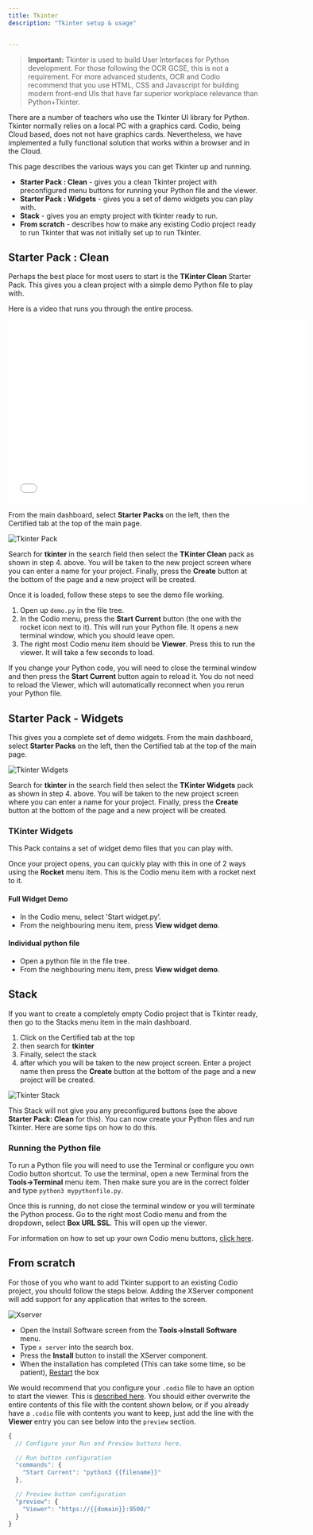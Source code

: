 ```yaml
---
title: Tkinter
description: "Tkinter setup & usage"


---
```


> **Important:** Tkinter is used to build User Interfaces for Python development. For those following the OCR GCSE, this is not a requirement. For more advanced students, OCR and Codio recommend that you use HTML, CSS and Javascript for building modern front-end UIs that have far superior workplace relevance than Python+Tkinter.

There are a number of teachers who use the Tkinter UI library for Python. Tkinter normally relies on a local PC with a graphics card. Codio, being Cloud based, does not not have graphics cards. Nevertheless, we have implemented a fully functional solution that works within a browser and in the Cloud.

This page describes the various ways you can get Tkinter up and running.

- **Starter Pack : Clean** - gives you a clean Tkinter project with preconfigured menu buttons for running your Python file and the viewer.
- **Starter Pack : Widgets** - gives you a set of demo widgets you can play with.
- **Stack** - gives you an empty project with tkinter ready to run.
- **From scratch** - describes how to make any existing Codio project ready to run Tkinter that was not initially set up to run Tkinter.

## Starter Pack : Clean
Perhaps the best place for most users to start is the **TKinter Clean** Starter Pack. This gives you a clean project with a simple demo Python file to play with.

Here is a video that runs you through the entire process.

<div class="video">
<div class="video-wrapper">
<iframe src="//player.vimeo.com/video/131579422" width="600" height="370" frameborder="0" webkitallowfullscreen mozallowflscreen allowfullscreen></iframe>
</div>
</div>

From the main dashboard, select **Starter Packs** on the left, then the Certified tab at the top of the main page.

<img alt="Tkinter Pack" src="/img/tkinter-pack.png" class="simple"/>


Search for **tkinter** in the search field then select the **TKinter Clean** pack as shown in step 4. above. You will be taken to the new project screen where you can enter a name for your project. Finally, press the **Create** button at the bottom of the page and a new project will be created.

Once it is loaded, follow these steps to see the demo file working.

1. Open up `demo.py` in the file tree.
1. In the Codio menu, press the **Start Current** button (the one with the rocket icon next to it). This will run your Python file. It opens a new terminal window, which you should leave open.
1. The right most Codio menu item should be **Viewer**. Press this to run the viewer. It will take a few seconds to load.

If you change your Python code, you will need to close the terminal window and then press the **Start Current** button again to reload it. You do not need to reload the Viewer, which will automatically reconnect when you rerun your Python file.


## Starter Pack - Widgets
This gives you a complete set of demo widgets. From the main dashboard, select **Starter Packs** on the left, then the Certified tab at the top of the main page.

<img alt="Tkinter Widgets" src="/img/tkinter-pack.png" class="simple"/>


Search for **tkinter** in the search field then select the **TKinter Widgets** pack as shown in step 4. above. You will be taken to the new project screen where you can enter a name for your project. Finally, press the **Create** button at the bottom of the page and a new project will be created.

### TKinter Widgets
This Pack contains a set of widget demo files that you can play with.

Once your project opens, you can quickly play with this in one of 2 ways using the **Rocket** menu item. This is the Codio menu item with a rocket next to it.

#### Full Widget Demo

- In the Codio menu, select 'Start widget.py’.
- From the neighbouring menu item, press **View widget demo**.

#### Individual python file

- Open a python file in the file tree.
- From the neighbouring menu item, press **View widget demo**.


## Stack
If you want to create a completely empty Codio project that is Tkinter ready, then go to the Stacks menu item in the main dashboard.

1. Click on the Certified tab at the top
1. then search for **tkinter**
1. Finally, select the stack
1. after which you will be taken to the new project screen. Enter a project name then press the **Create** button at the bottom of the page and a new project will be created.

<img alt="Tkinter Stack" src="/img/tkinter-stack.png" class="simple"/>


This Stack will not give you any preconfigured buttons (see the above **Starter Pack: Clean** for this).
You can now create your Python files and run Tkinter. Here are some tips on how to do this.

### Running the Python file
To run a Python file you will need to use the Terminal or configure you own Codio button shortcut. To use the terminal, open a new Terminal from the **Tools->Terminal** menu item. Then make sure you are in the correct folder and type `python3 mypythonfile.py`.

Once this is running, do not close the terminal window or you will terminate the Python process. Go to the right most Codio menu and from the dropdown, select **Box URL SSL**. This will open up the viewer.

For information on how to set up your own Codio menu buttons, [click here](/ide/boxes/runmenu/).


## From scratch
For those of you who want to add Tkinter support to an existing Codio project, you should follow the steps below. Adding the XServer component will add support for any application that writes to the screen.

<img alt="Xserver" src="/img/xserver-install.png" class="simple"/>


- Open the Install Software screen from the **Tools->Install Software** menu.
- Type `x server` into the search box.
- Press the **Install** button to install the XServer component.
- When the installation has completed (This can take some time, so be patient), [Restart](/ide/boxes/restart-reset) the box


We would recommend that you configure your `.codio` file to have an option to start the viewer. This is [described here](/ide/boxes/runmenu/). You should either overwrite the entire contents of this file with the content shown below, or if you already have a `.codio` file with contents you want to keep, just add the line with the **Viewer** entry you can see below into the `preview` section.

```javascript
{
  // Configure your Run and Preview buttons here.

  // Run button configuration
  "commands": {
    "Start Current": "python3 {{filename}}"
  },

  // Preview button configuration
  "preview": {
    "Viewer": "https://{{domain}}:9500/"
  }
}
```
